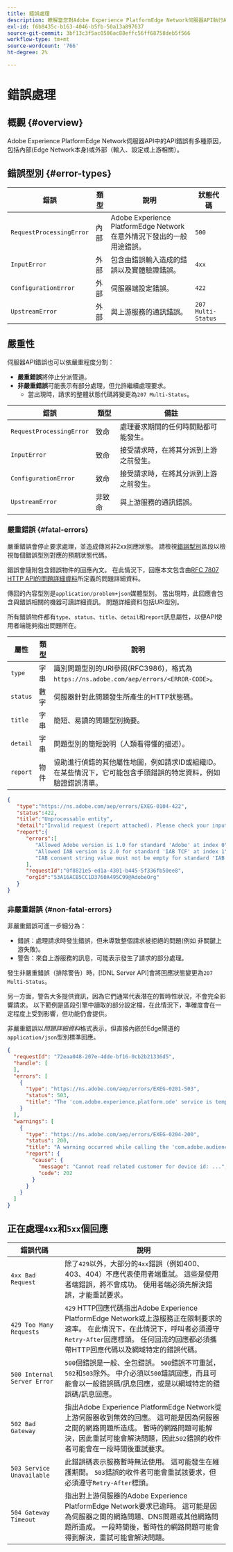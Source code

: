 ```yaml
---
title: 錯誤處理
description: 瞭解當您對Adobe Experience PlatformEdge Network伺服器API執行API請求時可能遇到的錯誤。
exl-id: f6b8435c-b163-4046-b5fb-50a13a897637
source-git-commit: 3bf13c3f5ac0506ac88effc56ff68758deb5f566
workflow-type: tm+mt
source-wordcount: '766'
ht-degree: 2%

---
```


# 錯誤處理

## 概觀 {#overview}

Adobe Experience PlatformEdge Network伺服器API中的API錯誤有多種原因，包括內部(Edge Network本身)或外部（輸入、設定或上游相關）。

## 錯誤型別 {#error-types}

| 錯誤 | 類型 | 說明 | 狀態代碼 |
| --- | --- | --- | --- |
| `RequestProcessingError` | 內部 | Adobe Experience PlatformEdge Network在意外情況下發出的一般用途錯誤。 | `500` |
| `InputError` | 外部 | 包含由錯誤輸入造成的錯誤以及實體驗證錯誤。 | `4xx` |
| `ConfigurationError` | 外部 | 伺服器端設定錯誤。 | `422` |
| `UpstreamError` | 外部 | 與上游服務的通訊錯誤。 | `207 Multi-Status` |

## 嚴重性

伺服器API錯誤也可以依嚴重程度分割：

* **嚴重錯誤**&#x200B;將停止分派管道。
* **非嚴重錯誤**&#x200B;可能表示有部分處理，但允許繼續處理要求。
   * 當出現時，請求的整體狀態代碼將變更為`207 Multi-Status`。

| 錯誤 | 類型 | 備註 |
| --- | --- | --- |
| `RequestProcessingError` | 致命 | 處理要求期間的任何時間點都可能發生。 |
| `InputError` | 致命 | 接受請求時，在將其分派到上游之前發生。 |
| `ConfigurationError` | 致命 | 接受請求時，在將其分派到上游之前發生。 |
| `UpstreamError` | 非致命 | 與上游服務的通訊錯誤。 |

### 嚴重錯誤 {#fatal-errors}

嚴重錯誤會停止要求處理，並造成傳回非2xx回應狀態。 請檢視[錯誤型別](#error-types)區段以檢視每個錯誤型別對應的預期狀態代碼。

錯誤會隨附包含錯誤物件的回應內文。 在此情況下，回應本文包含由[RFC 7807 HTTP API的問題詳細資料](https://tools.ietf.org/html/rfc7807)所定義的問題詳細資料。

傳回的內容型別是`application/problem+json`媒體型別。 當出現時，此回應會包含與錯誤相關的機器可讀詳細資訊。 問題詳細資料包括URI型別。

所有錯誤物件都有`type`、`status`、`title`、`detail`和`report`訊息屬性，以便API使用者端能夠指出問題所在。

| 屬性 | 類型 | 說明 |
| -------- | ------ | ----------- |
| `type` | 字串 | 識別問題型別的URI參照(RFC3986)，格式為`https://ns.adobe.com/aep/errors/<ERROR-CODE>`。 |
| `status` | 數字 | 伺服器針對此問題發生所產生的HTTP狀態碼。 |
| `title` | 字串 | 簡短、易讀的問題型別摘要。 |
| `detail` | 字串 | 問題型別的簡短說明（人類看得懂的描述）。 |
| `report` | 物件 | 協助進行偵錯的其他屬性地圖，例如請求ID或組織ID。 在某些情況下，它可能包含手頭錯誤的特定資料，例如驗證錯誤清單。 |

```json
{
   "type":"https://ns.adobe.com/aep/errors/EXEG-0104-422",
   "status":422,
   "title":"Unprocessable entity",
   "detail":"Invalid request (report attached). Please check your input and try again.",
   "report":{
      "errors":[
         "Allowed Adobe version is 1.0 for standard 'Adobe' at index 0",
         "Allowed IAB version is 2.0 for standard 'IAB TCF' at index 1",
         "IAB consent string value must not be empty for standard 'IAB TCF' at index 1"
      ],
      "requestId":"0f8821e5-ed1a-4301-b445-5f336fb50ee8",
      "orgId":"53A16ACB5CC1D3760A495C99@AdobeOrg"
   }
}
```

### 非嚴重錯誤 {#non-fatal-errors}

非嚴重錯誤可進一步細分為：

* 錯誤：處理請求時發生錯誤，但未導致整個請求被拒絕的問題(例如 非關鍵上游失敗)。
* 警告：來自上游服務的訊息，可能表示發生了請求的部分處理。

發生非嚴重錯誤（排除警告）時，[!DNL Server API]會將回應狀態變更為`207 Multi-Status`。

另一方面，警告大多提供資訊，因為它們通常代表潛在的暫時性狀況，不會完全影響請求。 以下範例是區段引擎中讀取的部分設定檔，在此情況下，準確度會在一定程度上受到影響，但功能仍會提供。

非嚴重錯誤以&#x200B;_問題詳細資料_&#x200B;格式表示，但直接內嵌於Edge閘道的`application/json`型別標準回應。

```json
{
  "requestId": "72eaa048-207e-4dde-bf16-0cb2b21336d5",
  "handle": [
  ],
  "errors": [
    {
      "type": "https://ns.adobe.com/aep/errors/EXEG-0201-503",
      "status": 503,
      "title": "The 'com.adobe.experience.platform.ode' service is temporarily unable to serve this request. Please try again later."
    }
  ],
  "warnings": [
    {
      "type": "https://ns.adobe.com/aep/errors/EXEG-0204-200",
      "status": 200,
      "title": "A warning occurred while calling the 'com.adobe.audiencemanager' service for this request.",
      "report": {
        "cause": {
          "message": "Cannot read related customer for device id: ...",
          "code": 202
        }
      }
    }
  ]
}
```

## 正在處理`4xx`和`5xx`個回應

| 錯誤代碼 | 說明 |
|---|---|
| `4xx Bad Request` | 除了`429`以外，大部分的`4xx`錯誤（例如400、403、404）不應代表使用者端重試。 這些是使用者端錯誤，將不會成功。 使用者端必須先解決錯誤，才能重試要求。 |
| `429 Too Many Requests` | `429` HTTP回應代碼指出Adobe Experience PlatformEdge Network或上游服務正在限制要求的速率。 在此情況下，在此情況下，呼叫者必須遵守`Retry-After`回應標頭。 任何回流的回應都必須攜帶HTTP回應代碼以及網域特定的錯誤代碼。 |
| `500 Internal Server Error` | `500`個錯誤是一般、全包錯誤。 `500`錯誤不可重試，`502`和`503`除外。 中介必須以`500`錯誤回應，而且可能會以一般錯誤碼/訊息回應，或是以網域特定的錯誤碼/訊息回應。 |
| `502 Bad Gateway` | 指出Adobe Experience PlatformEdge Network從上游伺服器收到無效的回應。 這可能是因為伺服器之間的網路問題所造成。 暫時的網路問題可能解決，因此重試可能會解決問題，因此`502`錯誤的收件者可能會在一段時間後重試要求。 |
| `503 Service Unavailable` | 此錯誤碼表示服務暫時無法使用。 這可能發生在維護期間。 `503`錯誤的收件者可能會重試該要求，但必須遵守`Retry-After`標頭。 |
| `504 Gateway Timeout` | 指出對上游伺服器的Adobe Experience PlatformEdge Network要求已逾時。 這可能是因為伺服器之間的網路問題、DNS問題或其他網路問題所造成。 一段時間後，暫時性的網路問題可能會得到解決，重試可能會解決問題。 |
